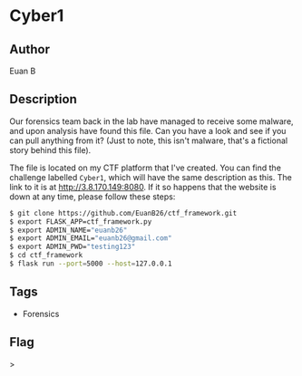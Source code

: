 # Cyber1

## Author
Euan B

## Description
Our forensics team back in the lab have managed to receive some malware, and upon analysis have found this file. Can you have a look and see if you can pull anything from it? (Just to note, this isn't malware, that's a fictional story behind this file).

The file is located on my CTF platform that I've created. You can find the challenge labelled `Cyber1`, which will have the same description as this. The link to it is at http://3.8.170.149:8080.
If it so happens that the website is down at any time, please follow these steps:

```bash
$ git clone https://github.com/EuanB26/ctf_framework.git
$ export FLASK_APP=ctf_framework.py
$ export ADMIN_NAME="euanb26"
$ export ADMIN_EMAIL="euanb26@gmail.com"
$ export ADMIN_PWD="testing123"
$ cd ctf_framework
$ flask run --port=5000 --host=127.0.0.1
```

## Tags
- Forensics

## Flag
\>
                                                                                                                                                                                                                                                                                                                                                                                                                                                                                                                                                                                                     
